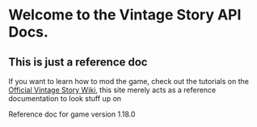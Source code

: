 
# Welcome to the **Vintage Story** API Docs.

## This is just a reference doc
If you want to learn how to mod the game, check out the tutorials on the [Official Vintage Story Wiki](http://wiki.vintagestory.at/index.php?title=Main_Page), this site merely acts as a reference documentation to look stuff up on

Reference doc for game version 1.18.0

